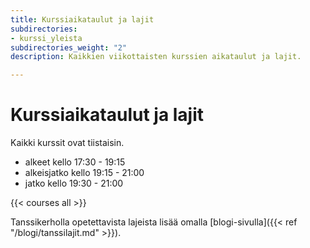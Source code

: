 ```yaml
---
title: Kurssiaikataulut ja lajit
subdirectories:
- kurssi_yleista
subdirectories_weight: "2"
description: Kaikkien viikottaisten kurssien aikataulut ja lajit.

---
```

# Kurssiaikataulut ja lajit

Kaikki kurssit ovat tiistaisin.

<!-- {{< courseMeta all >}} -->

  - alkeet kello 17:30 - 19:15
  - alkeisjatko kello 19:15 - 21:00
  - jatko kello 19:30 - 21:00

{{< courses all >}}

Tanssikerholla opetettavista lajeista lisää omalla [blogi-sivulla]({{< ref "/blogi/tanssilajit.md" >}}).
